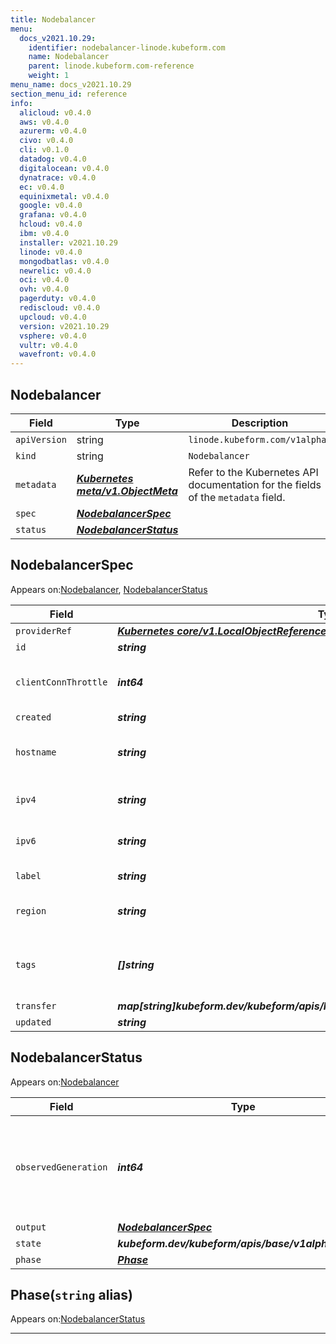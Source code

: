 ```yaml
---
title: Nodebalancer
menu:
  docs_v2021.10.29:
    identifier: nodebalancer-linode.kubeform.com
    name: Nodebalancer
    parent: linode.kubeform.com-reference
    weight: 1
menu_name: docs_v2021.10.29
section_menu_id: reference
info:
  alicloud: v0.4.0
  aws: v0.4.0
  azurerm: v0.4.0
  civo: v0.4.0
  cli: v0.1.0
  datadog: v0.4.0
  digitalocean: v0.4.0
  dynatrace: v0.4.0
  ec: v0.4.0
  equinixmetal: v0.4.0
  google: v0.4.0
  grafana: v0.4.0
  hcloud: v0.4.0
  ibm: v0.4.0
  installer: v2021.10.29
  linode: v0.4.0
  mongodbatlas: v0.4.0
  newrelic: v0.4.0
  oci: v0.4.0
  ovh: v0.4.0
  pagerduty: v0.4.0
  rediscloud: v0.4.0
  upcloud: v0.4.0
  version: v2021.10.29
  vsphere: v0.4.0
  vultr: v0.4.0
  wavefront: v0.4.0
---
```


## Nodebalancer
| Field | Type | Description |
| ------ | ----- | ----------- |
| `apiVersion` | string | `linode.kubeform.com/v1alpha1` |
|    `kind` | string | `Nodebalancer` |
| `metadata` | ***[Kubernetes meta/v1.ObjectMeta](https://v1-18.docs.kubernetes.io/docs/reference/generated/kubernetes-api/v1.18/#objectmeta-v1-meta)***|Refer to the Kubernetes API documentation for the fields of the `metadata` field.|
| `spec` | ***[NodebalancerSpec](#nodebalancerspec)***||
| `status` | ***[NodebalancerStatus](#nodebalancerstatus)***||
## NodebalancerSpec

Appears on:[Nodebalancer](#nodebalancer), [NodebalancerStatus](#nodebalancerstatus)

| Field | Type | Description |
| ------ | ----- | ----------- |
| `providerRef` | ***[Kubernetes core/v1.LocalObjectReference](https://v1-18.docs.kubernetes.io/docs/reference/generated/kubernetes-api/v1.18/#localobjectreference-v1-core)***||
| `id` | ***string***||
| `clientConnThrottle` | ***int64***| ***(Optional)*** Throttle connections per second (0-20). Set to 0 (zero) to disable throttling.|
| `created` | ***string***| ***(Optional)*** |
| `hostname` | ***string***| ***(Optional)*** This NodeBalancer's hostname, ending with .nodebalancer.linode.com|
| `ipv4` | ***string***| ***(Optional)*** The Public IPv4 Address of this NodeBalancer|
| `ipv6` | ***string***| ***(Optional)*** The Public IPv6 Address of this NodeBalancer|
| `label` | ***string***| ***(Optional)*** The label of the Linode NodeBalancer.|
| `region` | ***string***|The region where this NodeBalancer will be deployed.|
| `tags` | ***[]string***| ***(Optional)*** An array of tags applied to this object. Tags are for organizational purposes only.|
| `transfer` | ***map[string]kubeform.dev/kubeform/apis/linode/v1alpha1.NodebalancerSpecTransfer***| ***(Optional)*** |
| `updated` | ***string***| ***(Optional)*** |
## NodebalancerStatus

Appears on:[Nodebalancer](#nodebalancer)

| Field | Type | Description |
| ------ | ----- | ----------- |
| `observedGeneration` | ***int64***| ***(Optional)*** Resource generation, which is updated on mutation by the API Server.|
| `output` | ***[NodebalancerSpec](#nodebalancerspec)***| ***(Optional)*** |
| `state` | ***kubeform.dev/kubeform/apis/base/v1alpha1.State***| ***(Optional)*** |
| `phase` | ***[Phase](#phase)***| ***(Optional)*** |
## Phase(`string` alias)

Appears on:[NodebalancerStatus](#nodebalancerstatus)

---
